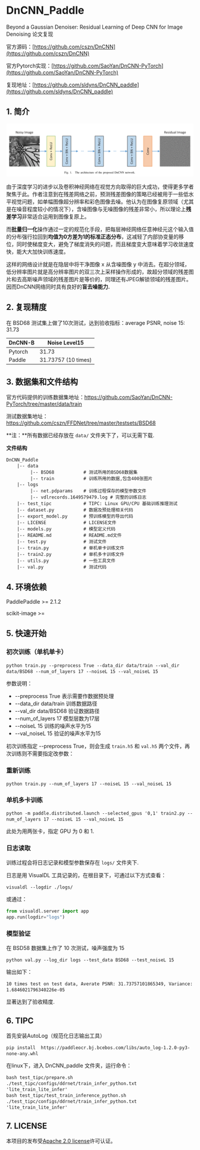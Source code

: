# DnCNN_Paddle
Beyond a Gaussian Denoiser: Residual Learning of Deep CNN for Image Denoising 论文复现

官方源码：[https://github.com/cszn/DnCNN](https://github.com/cszn/DnCNN)

官方Pytorch实现：[https://github.com/SaoYan/DnCNN-PyTorch](https://github.com/SaoYan/DnCNN-PyTorch)

复现地址：[https://github.com/sldyns/DnCNN_paddle](https://github.com/sldyns/DnCNN_paddle)

## 1. 简介

![DnCNN_Arch](DnCNN_Arch.png)

由于深度学习的进步以及卷积神经网络在视觉方向取得的巨大成功，使得更多学者聚焦于此。作者注意到在残差网络之前，预测残差图像的策略已经被用于一些低水平视觉问题，如单幅图像超分辨率和彩色图像去噪。他认为在图像复原领域（尤其是在噪音程度较小的情况下），含噪图像与无噪图像的残差非常小，所以理论上**残差学习**非常适合运用到图像复原上。

而**批量归一化**操作通过一定的规范化手段，把每层神经网络任意神经元这个输入值的分布强行拉回到**均值为0方差为1的标准正态分布**，这减轻了内部协变量的移位，同时使梯度变大，避免了梯度消失的问题，而且梯度变大意味着学习收敛速度快，能大大加快训练速度。

这样的网络设计就是在隐层中将干净图像 x 从含噪图像 y 中消去。在超分领域，低分辨率图片就是高分辨率图片的双三次上采样操作形成的，故超分领域的残差图片和去高斯噪声领域的残差图片是等价的，同理还有JPEG解锁领域的残差图片。因而DnCNN网络同时具有良好的**盲去噪能力.**

## 2. 复现精度

在 BSD68 测试集上做了10次测试，达到验收指标：average PSNR, noise 15: 31.73

| DnCNN-B | Noise Level15       |
| ------- | ------------------- |
| Pytorch | 31.73               |
| Paddle  | 31.73757 (10 times) |

## 3. 数据集和文件结构

官方代码提供的训练数据集地址：https://github.com/SaoYan/DnCNN-PyTorch/tree/master/data/train

测试数据集地址：https://github.com/cszn/FFDNet/tree/master/testsets/BSD68

**注：**所有数据已经存放在 `data/` 文件夹下了，可以无需下载.

**文件结构**

```
DnCNN_Paddle
    |-- data
         |-- BSD68           # 测试所用的BSD68数据集
         |-- train           # 训练所用的数据,包含400张图片
    |-- logs
         |-- net.pdparams    # 训练过程保存的模型参数文件
         |-- vdlrecords.1649579479.log # 完整的训练日志
    |-- test_tipc            # TIPC: Linux GPU/CPU 基础训练推理测试
    |-- dataset.py           # 数据及预处理相关代码
    |-- export_model.py      # 预训练模型的导出代码
    |-- LICENSE              # LICENSE文件
    |-- models.py            # 模型定义代码
    |-- README.md            # README.md文件
    |-- test.py              # 测试文件
    |-- train.py             # 单机单卡训练文件
    |-- train2.py            # 单机多卡训练文件
    |-- utils.py             # 一些工具文件
    |-- val.py               # 测试代码
```

## 4. 环境依赖

PaddlePaddle >= 2.1.2

scikit-image >= 

## 5. 快速开始

### 初次训练（单机单卡）

```shell
python train.py --preprocess True --data_dir data/train --val_dir data/BSD68 --num_of_layers 17 --noiseL 15 --val_noiseL 15
```

参数说明：

- --preprocess True 表示需要作数据预处理
- --data_dir data/train 训练数据路径
- --val_dir data/BSD68 验证数据路径
- --num_of_layers 17 模型层数为17层
- --noiseL 15 训练的噪声水平为15
- --val_noiseL 15 验证的噪声水平为15

初次训练指定 --preprocess True，则会生成 `train.h5` 和 `val.h5` 两个文件，再次训练则不需要指定改参数：

### 重新训练

```shell
python train.py --num_of_layers 17 --noiseL 15 --val_noiseL 15
```

### 单机多卡训练

```shell
python -m paddle.distributed.launch --selected_gpus '0,1' train2.py --num_of_layers 17 --noiseL 15 --val_noiseL 15
```

此处为用两张卡，指定 GPU 为 0 和 1.

### 日志读取

训练过程会将日志记录和模型参数保存在 `logs/` 文件夹下.

日志是用 VisualDL 工具记录的，在根目录下，可通过以下方式查看：

```shell
visualdl --logdir ./logs/
```

或通过：

```python
from visualdl.server import app
app.run(logdir="logs")
```

### 模型验证

在 BSD58 数据集上作了 10 次测试，噪声强度为 15

```
python val.py --log_dir logs --test_data BSD68 --test_noiseL 15
```

输出如下：

```
10 times test on test data, Averate PSNR: 31.73757101865349, Variance: 1.6846021796340226e-05
```

显著达到了验收精度.

## 6. TIPC

首先安装AutoLog（规范化日志输出工具）

```shell
pip install  https://paddleocr.bj.bcebos.com/libs/auto_log-1.2.0-py3-none-any.whl
```

在linux下，进入 DnCNN_paddle 文件夹，运行命令：

```shell
bash test_tipc/prepare.sh ./test_tipc/configs/ddrnet/train_infer_python.txt 'lite_train_lite_infer'
bash test_tipc/test_train_inference_python.sh ./test_tipc/configs/ddrnet/train_infer_python.txt 'lite_train_lite_infer'
```

## 7. LICENSE

本项目的发布受[Apache 2.0 license](https://github.com/PaddlePaddle/models/blob/release/2.2/community/repo_template/LICENSE)许可认证。
